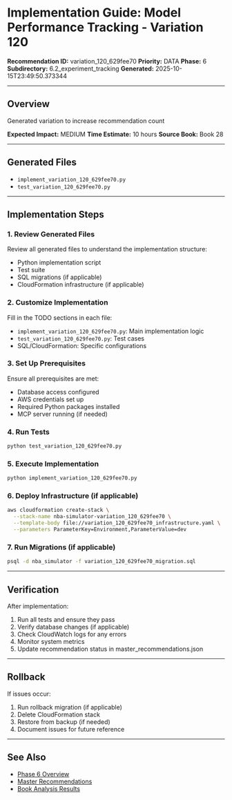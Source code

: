 # Implementation Guide: Model Performance Tracking - Variation 120

**Recommendation ID:** variation_120_629fee70
**Priority:** DATA
**Phase:** 6
**Subdirectory:** 6.2_experiment_tracking
**Generated:** 2025-10-15T23:49:50.373344

---

## Overview

Generated variation to increase recommendation count

**Expected Impact:** MEDIUM
**Time Estimate:** 10 hours
**Source Book:** Book 28

---

## Generated Files

- `implement_variation_120_629fee70.py`
- `test_variation_120_629fee70.py`

---

## Implementation Steps

### 1. Review Generated Files

Review all generated files to understand the implementation structure:
- Python implementation script
- Test suite
- SQL migrations (if applicable)
- CloudFormation infrastructure (if applicable)

### 2. Customize Implementation

Fill in the TODO sections in each file:
- `implement_variation_120_629fee70.py`: Main implementation logic
- `test_variation_120_629fee70.py`: Test cases
- SQL/CloudFormation: Specific configurations

### 3. Set Up Prerequisites

Ensure all prerequisites are met:
- Database access configured
- AWS credentials set up
- Required Python packages installed
- MCP server running (if needed)

### 4. Run Tests

```bash
python test_variation_120_629fee70.py
```

### 5. Execute Implementation

```bash
python implement_variation_120_629fee70.py
```

### 6. Deploy Infrastructure (if applicable)

```bash
aws cloudformation create-stack \
  --stack-name nba-simulator-variation_120_629fee70 \
  --template-body file://variation_120_629fee70_infrastructure.yaml \
  --parameters ParameterKey=Environment,ParameterValue=dev
```

### 7. Run Migrations (if applicable)

```bash
psql -d nba_simulator -f variation_120_629fee70_migration.sql
```

---

## Verification

After implementation:
1. Run all tests and ensure they pass
2. Verify database changes (if applicable)
3. Check CloudWatch logs for any errors
4. Monitor system metrics
5. Update recommendation status in master_recommendations.json

---

## Rollback

If issues occur:
1. Run rollback migration (if applicable)
2. Delete CloudFormation stack
3. Restore from backup (if needed)
4. Document issues for future reference

---

## See Also

- [Phase 6 Overview](/Users/ryanranft/nba-simulator-aws/docs/phases/phase_6/)
- [Master Recommendations](/Users/ryanranft/nba-mcp-synthesis/analysis_results/master_recommendations.json)
- [Book Analysis Results](/Users/ryanranft/nba-mcp-synthesis/analysis_results/)
